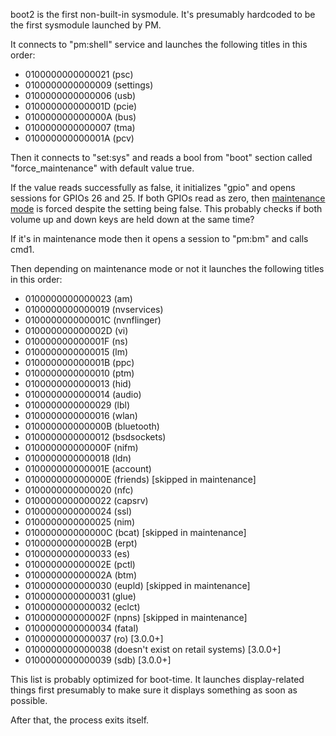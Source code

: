boot2 is the first non-built-in sysmodule. It's presumably hardcoded to
be the first sysmodule launched by PM.

It connects to "pm:shell" service and launches the following titles in
this order:

  - 0100000000000021 (psc)
  - 0100000000000009 (settings)
  - 0100000000000006 (usb)
  - 010000000000001D (pcie)
  - 010000000000000A (bus)
  - 0100000000000007 (tma)
  - 010000000000001A (pcv)

Then it connects to "set:sys" and reads a bool from "boot" section
called "force\_maintenance" with default value true.

If the value reads successfully as false, it initializes "gpio" and
opens sessions for GPIOs 26 and 25. If both GPIOs read as zero, then
[maintenance mode](Recovery%20Mode.md "wikilink") is forced despite the
setting being false. This probably checks if both volume up and down
keys are held down at the same time?

If it's in maintenance mode then it opens a session to "pm:bm" and calls
cmd1.

Then depending on maintenance mode or not it launches the following
titles in this order:

  - 0100000000000023 (am)
  - 0100000000000019 (nvservices)
  - 010000000000001C (nvnflinger)
  - 010000000000002D (vi)
  - 010000000000001F (ns)
  - 0100000000000015 (lm)
  - 010000000000001B (ppc)
  - 0100000000000010 (ptm)
  - 0100000000000013 (hid)
  - 0100000000000014 (audio)
  - 0100000000000029 (lbl)
  - 0100000000000016 (wlan)
  - 010000000000000B (bluetooth)
  - 0100000000000012 (bsdsockets)
  - 010000000000000F (nifm)
  - 0100000000000018 (ldn)
  - 010000000000001E (account)
  - 010000000000000E (friends) \[skipped in maintenance\]
  - 0100000000000020 (nfc)
  - 0100000000000022 (capsrv)
  - 0100000000000024 (ssl)
  - 0100000000000025 (nim)
  - 010000000000000C (bcat) \[skipped in maintenance\]
  - 010000000000002B (erpt)
  - 0100000000000033 (es)
  - 010000000000002E (pctl)
  - 010000000000002A (btm)
  - 0100000000000030 (eupld) \[skipped in maintenance\]
  - 0100000000000031 (glue)
  - 0100000000000032 (eclct)
  - 010000000000002F (npns) \[skipped in maintenance\]
  - 0100000000000034 (fatal)
  - 0100000000000037 (ro) \[3.0.0+\]
  - 0100000000000038 (doesn't exist on retail systems) \[3.0.0+\]
  - 0100000000000039 (sdb) \[3.0.0+\]

This list is probably optimized for boot-time. It launches
display-related things first presumably to make sure it displays
something as soon as possible.

After that, the process exits itself.
